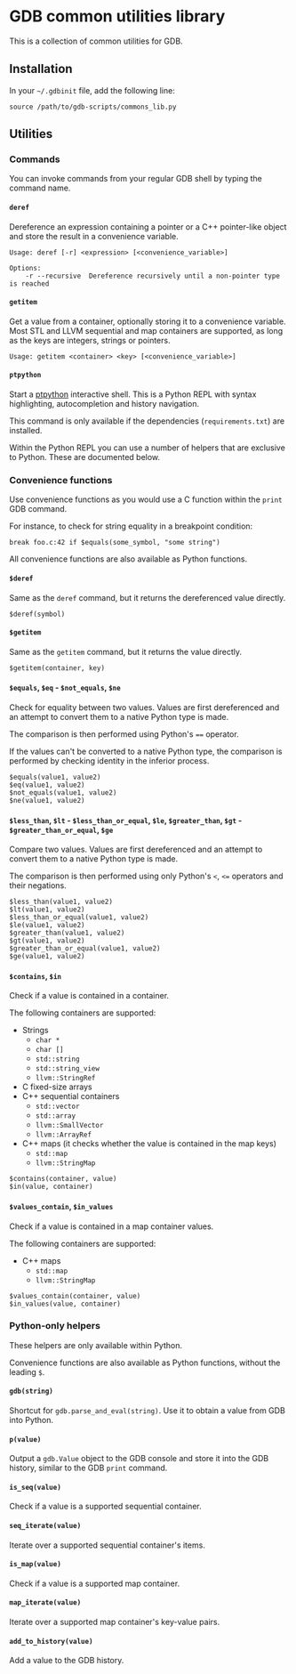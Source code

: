 # GDB common utilities library

This is a collection of common utilities for GDB.

## Installation

In your `~/.gdbinit` file, add the following line:

```
source /path/to/gdb-scripts/commons_lib.py
```

## Utilities

### Commands

You can invoke commands from your regular GDB shell by typing the command name.

#### `deref`

Dereference an expression containing a pointer or a C++ pointer-like object and
store the result in a convenience variable.

```
Usage: deref [-r] <expression> [<convenience_variable>]

Options:
    -r --recursive  Dereference recursively until a non-pointer type is reached
```

#### `getitem`

Get a value from a container, optionally storing it to a convenience variable.
Most STL and LLVM sequential and map containers are supported, as long as the
keys are integers, strings or pointers.

```
Usage: getitem <container> <key> [<convenience_variable>]
```

#### `ptpython`

Start a [ptpython](https://github.com/prompt-toolkit/ptpython) interactive
shell. This is a Python REPL with syntax highlighting, autocompletion and
history navigation.

This command is only available if the dependencies (`requirements.txt`) are
installed.

Within the Python REPL you can use a number of helpers that are exclusive to
Python. These are documented below.

### Convenience functions

Use convenience functions as you would use a C function within the `print` GDB
command.

For instance, to check for string equality in a breakpoint condition:

```
break foo.c:42 if $equals(some_symbol, "some string")
```

All convenience functions are also available as Python functions.

#### `$deref`

Same as the `deref` command, but it returns the dereferenced value directly.

```
$deref(symbol)
```

#### `$getitem`

Same as the `getitem` command, but it returns the value directly.

```
$getitem(container, key)
```

#### `$equals`, `$eq` - `$not_equals`, `$ne`

Check for equality between two values. Values are first dereferenced and an
attempt to convert them to a native Python type is made.

The comparison is then performed using Python's `==` operator.

If the values can't be converted to a native Python type, the comparison is
performed by checking identity in the inferior process.

```
$equals(value1, value2)
$eq(value1, value2)
$not_equals(value1, value2)
$ne(value1, value2)
```

#### `$less_than`, `$lt` - `$less_than_or_equal`, `$le`, `$greater_than`, `$gt` - `$greater_than_or_equal`, `$ge`

Compare two values. Values are first dereferenced and an attempt to convert them
to a native Python type is made.

The comparison is then performed using only Python's `<`, `<=` operators and
their negations.

```
$less_than(value1, value2)
$lt(value1, value2)
$less_than_or_equal(value1, value2)
$le(value1, value2)
$greater_than(value1, value2)
$gt(value1, value2)
$greater_than_or_equal(value1, value2)
$ge(value1, value2)
```

#### `$contains`, `$in`

Check if a value is contained in a container.

The following containers are supported:

- Strings
    - `char *`
    - `char []`
    - `std::string`
    - `std::string_view`
    - `llvm::StringRef`
- C fixed-size arrays
- C++ sequential containers
    - `std::vector`
    - `std::array`
    - `llvm::SmallVector`
    - `llvm::ArrayRef`
- C++ maps (it checks whether the value is contained in the map keys)
    - `std::map`
    - `llvm::StringMap`

```
$contains(container, value)
$in(value, container)
```

#### `$values_contain`, `$in_values`

Check if a value is contained in a map container values.

The following containers are supported:

- C++ maps
    - `std::map`
    - `llvm::StringMap`

```
$values_contain(container, value)
$in_values(value, container)
```

### Python-only helpers

These helpers are only available within Python.

Convenience functions are also available as Python functions, without the
leading `$`.

#### `gdb(string)`

Shortcut for `gdb.parse_and_eval(string)`. Use it to obtain a value from GDB
into Python.

#### `p(value)`

Output a `gdb.Value` object to the GDB console and store it into the GDB
history, similar to the GDB `print` command.

#### `is_seq(value)`

Check if a value is a supported sequential container.

#### `seq_iterate(value)`

Iterate over a supported sequential container's items.

#### `is_map(value)`

Check if a value is a supported map container.

#### `map_iterate(value)`

Iterate over a supported map container's key-value pairs.

#### `add_to_history(value)`

Add a value to the GDB history.

